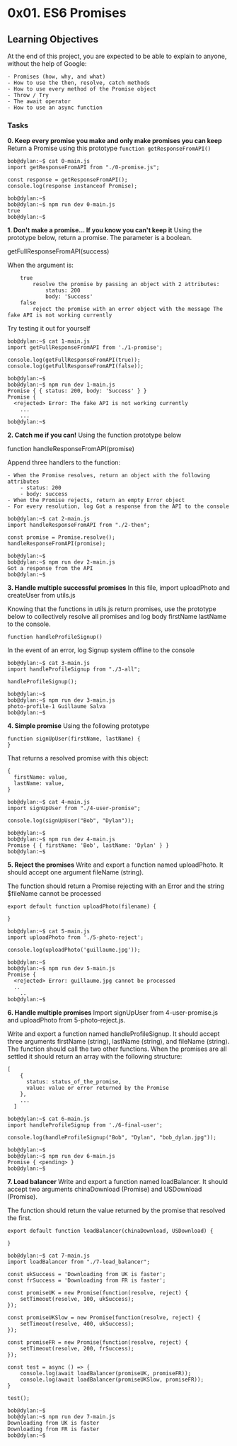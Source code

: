 # 0x01. ES6 Promises

## Learning Objectives

At the end of this project, you are expected to be able to explain to anyone, without the help of Google:

    - Promises (how, why, and what)
    - How to use the then, resolve, catch methods
    - How to use every method of the Promise object
    - Throw / Try
    - The await operator
    - How to use an async function

### Tasks

**0. Keep every promise you make and only make promises you can keep**
Return a Promise using this prototype `function getResponseFromAPI()`

```
bob@dylan:~$ cat 0-main.js
import getResponseFromAPI from "./0-promise.js";

const response = getResponseFromAPI();
console.log(response instanceof Promise);

bob@dylan:~$ 
bob@dylan:~$ npm run dev 0-main.js 
true
bob@dylan:~$
```
**1. Don't make a promise... If you know you can't keep it**
Using the prototype below, return a promise. The parameter is a boolean.

getFullResponseFromAPI(success)

When the argument is:
```
    true
        resolve the promise by passing an object with 2 attributes:
            status: 200
            body: 'Success'
    false
        reject the promise with an error object with the message The fake API is not working currently

```
Try testing it out for yourself
```
bob@dylan:~$ cat 1-main.js
import getFullResponseFromAPI from './1-promise';

console.log(getFullResponseFromAPI(true));
console.log(getFullResponseFromAPI(false));

bob@dylan:~$ 
bob@dylan:~$ npm run dev 1-main.js 
Promise { { status: 200, body: 'Success' } }
Promise {
  <rejected> Error: The fake API is not working currently
    ...
    ...
bob@dylan:~$ 

```
**2. Catch me if you can!**
Using the function prototype below

function handleResponseFromAPI(promise)

Append three handlers to the function:

    - When the Promise resolves, return an object with the following attributes
        - status: 200
        - body: success
    - When the Promise rejects, return an empty Error object
    - For every resolution, log Got a response from the API to the console

```
bob@dylan:~$ cat 2-main.js
import handleResponseFromAPI from "./2-then";

const promise = Promise.resolve();
handleResponseFromAPI(promise);

bob@dylan:~$ 
bob@dylan:~$ npm run dev 2-main.js 
Got a response from the API
bob@dylan:~$ 
```

**3. Handle multiple successful promises**
In this file, import uploadPhoto and createUser from utils.js

Knowing that the functions in utils.js return promises, use the prototype below to collectively resolve all promises and log body firstName lastName to the console.

`function handleProfileSignup()`

In the event of an error, log Signup system offline to the console

```
bob@dylan:~$ cat 3-main.js
import handleProfileSignup from "./3-all";

handleProfileSignup();

bob@dylan:~$ 
bob@dylan:~$ npm run dev 3-main.js 
photo-profile-1 Guillaume Salva
bob@dylan:~$ 
```

**4. Simple promise**
Using the following prototype

```
function signUpUser(firstName, lastName) {
}
```
That returns a resolved promise with this object:
```
{
  firstName: value,
  lastName: value,
}
```
```
bob@dylan:~$ cat 4-main.js
import signUpUser from "./4-user-promise";

console.log(signUpUser("Bob", "Dylan"));

bob@dylan:~$ 
bob@dylan:~$ npm run dev 4-main.js 
Promise { { firstName: 'Bob', lastName: 'Dylan' } }
bob@dylan:~$ 
```

**5. Reject the promises**
Write and export a function named uploadPhoto. It should accept one argument fileName (string).

The function should return a Promise rejecting with an Error and the string $fileName cannot be processed

```
export default function uploadPhoto(filename) {

}

bob@dylan:~$ cat 5-main.js
import uploadPhoto from './5-photo-reject';

console.log(uploadPhoto('guillaume.jpg'));

bob@dylan:~$ 
bob@dylan:~$ npm run dev 5-main.js 
Promise {
  <rejected> Error: guillaume.jpg cannot be processed
  ..
    ..
bob@dylan:~$ 
```

**6. Handle multiple promises**
Import signUpUser from 4-user-promise.js and uploadPhoto from 5-photo-reject.js.

Write and export a function named handleProfileSignup. It should accept three arguments firstName (string), lastName (string), and fileName (string). The function should call the two other functions. When the promises are all settled it should return an array with the following structure:
```
[
    {
      status: status_of_the_promise,
      value: value or error returned by the Promise
    },
    ...
  ]
```
```
bob@dylan:~$ cat 6-main.js
import handleProfileSignup from './6-final-user';

console.log(handleProfileSignup("Bob", "Dylan", "bob_dylan.jpg"));

bob@dylan:~$ 
bob@dylan:~$ npm run dev 6-main.js 
Promise { <pending> }
bob@dylan:~$ 
```

**7. Load balancer**
Write and export a function named loadBalancer. It should accept two arguments chinaDownload (Promise) and USDownload (Promise).

The function should return the value returned by the promise that resolved the first.

```
export default function loadBalancer(chinaDownload, USDownload) {

}

bob@dylan:~$ cat 7-main.js
import loadBalancer from "./7-load_balancer";

const ukSuccess = 'Downloading from UK is faster';
const frSuccess = 'Downloading from FR is faster';

const promiseUK = new Promise(function(resolve, reject) {
    setTimeout(resolve, 100, ukSuccess);
});

const promiseUKSlow = new Promise(function(resolve, reject) {
    setTimeout(resolve, 400, ukSuccess);
});

const promiseFR = new Promise(function(resolve, reject) {
    setTimeout(resolve, 200, frSuccess);
});

const test = async () => {
    console.log(await loadBalancer(promiseUK, promiseFR));
    console.log(await loadBalancer(promiseUKSlow, promiseFR));
}

test();

bob@dylan:~$ 
bob@dylan:~$ npm run dev 7-main.js 
Downloading from UK is faster
Downloading from FR is faster
bob@dylan:~$ 
```
